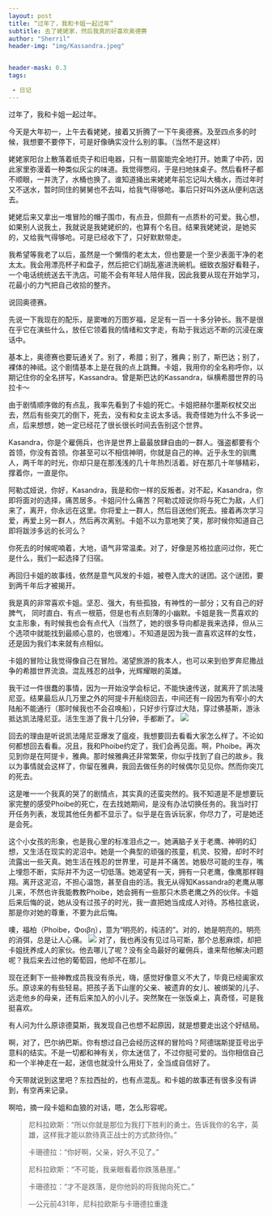 ```yaml
---
layout: post
title: “过年了，我和卡姐一起过年”
subtitle: 去了姥姥家，然后我真的好喜欢奥德赛
author: "Sherril"
header-img: "img/Kassandra.jpeg"


header-mask: 0.3
tags:

 - 日记
---
```

过年了，我和卡姐一起过年。

今天是大年初一，上午去看姥姥，接着又折腾了一下午奥德赛。及至四点多的时候，我想要不要停下，可是好像确实没什么别的事。（当然不是这样）

姥姥家阳台上散落着纸壳子和旧电器，只有一扇窗能完全地打开。她熏了中药，因此家里弥漫着一种类似灰尘的味道。我觉得憋闷，于是扫地抹桌子。然后看杯子都不顺眼，一并洗了，水桶也换了。谁知道捅出来姥姥年前忘记叫大桶水，而过年时又不送水，暂时同住的舅舅也不去叫，给我气得够呛。事后只好叫外送从便利店送去。

姥姥后来又拿出一堆冒险的帽子围巾，有点丑，但颇有一点质朴的可爱。我心想，如果别人说我土，我就说是我姥姥织的，也算有个名目。结果我姥姥说，是她买的，又给我气得够呛。可是已经收下了，只好默默带走。

我希望等我老了以后，虽然是一个懒惰的老太太，但也要是一个至少表面干净的老太太。我会用漂亮杯子和盘子，然后把它们胡乱塞进洗碗机。细致衣服好看鞋子，一个电话统统送去干洗店。可能不会有年轻人陪伴我，因此我要从现在开始学习，花最小的力气把自己收拾的整齐。

说回奥德赛。

先说一下我现在的配乐，是窦唯的万图岁福，足足有一百一十多分钟长。我不是很在乎它在演些什么，放任它领着我的情绪和文字走，有助于我远远不断的沉浸在废话中。

基本上，奥德赛也要玩通关了。别了，希腊；别了，雅典；别了，斯巴达；别了，裸体的神祗。这个剧情基本上是在我的点上跳舞。卡姐，我用你的全名称呼你，以期记住你的全名拼写，Kassandra。曾是斯巴达的Kassandra，纵横希腊世界的马拉卡～

由于剧情顺序做的有点乱，我率先看到了卡姐的死亡。卡姐把赫尔墨斯权杖交出去，然后有些突兀的倒下，死去，没有和女主说太多话。我奇怪她为什么不多说一点，后来想想，她一定已经花了很长很长时间去告别这个世界。

Kasandra，你是个雇佣兵，也许是世界上最最放肆自由的一群人。强盗都要有个首领，你没有首领。你甚至可以不相信神明，你就是自己的神。近乎永生的驯鹰人，两千年的时光，你却只是在那浅浅的几十年热烈活着。好在那几十年够精彩，撑着你，一直是你。

阿勒忒娅说，你好，Kasandra，我是和你一样的反叛者。对不起，Kasandra，你即将面对的选择，痛苦居多。卡姐问什么痛苦？阿勒忒娅说你将与死亡为敌，人们来了，离开，你永远在这里。你将爱上一群人，然后目送他们死去。接着再次学习爱，再爱上另一群人，然后再次离别。卡姐不以为意地笑了笑，那时候你知道自己即将跋涉多远的长河么？

你死去的时候呢喃着，大地，语气非常温柔。对了，好像是苏格拉底问过你，死亡是什么，我们一起选择了归宿。

再回归卡姐的故事线，依然是意气风发的卡姐，被卷入庞大的谜团。这个谜团，要到两千年后才被揭开。

我是真的非常喜欢卡姐。坚忍、强大，有些孤独，有神性的一部分；又有自己的好脾气，
同时直白、有点一根筋，但是也有点刻薄的小幽默。卡姐是我一贯喜欢的女主形象，有时候我也会有点代入（当然了，她的很多导向都是我来选择，但从三个选项中就能找到最顺心意的，也很难）。不知道是因为我一直喜欢这样的女性，还是因为我们本来就有点相似。

卡姐的冒险让我觉得像自己在冒险。渴望旅游的我本人，也可以来到伯罗奔尼撒战争的希腊世界流浪。混乱残忍的战争，光辉耀眼的英雄。

我干过一件很蠢的事情，因为一开始没学会标记，不能快速传送，就离开了凯法隆尼亚。结果最后从几万里之外的阿提卡开船绕回去，中间还有一段因为有窄小的大陆船不能通行（那时候我也不会召唤船），只好步行穿过大陆，穿过佛基斯，游泳抵达凯法隆尼亚。活生生游了我十几分钟，手都断了。
![](https://assets.rockpapershotgun.com/images/2018/10/01_assod-1212x620.jpg)

回去的理由是听说凯法隆尼亚爆发了瘟疫，我想要回去看看大家怎么样了。不论如何都想回去看看。况且，我和Phoibe约定了，我们会再见面。啊，Phoibe。再次见到你是在阿提卡，雅典。那时候雅典还非常繁荣，你似乎找到了自己的故乡。我以为事情就会这样了，你留在雅典，我回去做任务的时候偶尔见见你。然而你突兀的死去。

这是唯一一个我真的哭了的剧情点，其实真的还蛮突然的。我不知道是不是想要玩家完整的感受Phoibe的死亡，在去找她期间，是没有办法切换任务的。我当时打开任务列表，发现其他任务都不显示了。似乎是在告诉玩家，你尽力了，可是她还是会死。

这个小女孩的形象，也是我心里的标准泪点之一。她满脑子关于老鹰、神明的幻想，又生活在现实的泥沼中。她是一个典型的顽强的孩童，机灵、狡猾，却时不时流露出一些天真。她生活在残忍的世界里，可是并不痛苦。她极尽可能的生存，嘴上埋怨不断，实际并不为这一切低落。她渴望有一天，拥有一只老鹰，像鹰那样翱翔。离开这泥沼，不担心温饱，甚至自由的活。我无从得知Kassandra的老鹰从哪儿来，不然也许我能教教Phoibe，她会拥有一些那只木质老鹰之外的伙伴。卡姐后来后悔的说，她从没有过孩子的时光，我一直把她当成成人对待。苏格拉底说，那是你对她的尊重，不要为此后悔。

噢，福柏（Phoibe，Φοιβη），意为“明亮的，纯洁的”。对的，她是明亮的。明亮的消弭，总是让人心痛。
![](https://static.wikia.nocookie.net/assassinscreed/images/d/d3/ACOD_Phoibe_Kassandra_Reunion.png/revision/latest/scale-to-width-down/1000?cb=20190409153233)
对了，我也再没有见过马可斯，那个总惹麻烦，却把卡姐抚养成人的家伙。他去哪儿了呢？没有全岛最好的雇佣兵，谁来帮他解决问题呢？我后来去过他的葡萄园，他却不在那儿。

现在还剩下一些神教成员我没有杀光，嗨，感觉好像意义不大了，毕竟已经阖家欢乐。原谅来的有些轻易。把孩子丢下山崖的父亲、被遗弃的女儿、被绑架的儿子、远走他乡的母亲，还有后来加入的小儿子。突然聚在一张饭桌上，真奇怪，可是我挺喜欢。

有人问为什么原谅德莫斯，我发现自己也想不起原因，就是想要走出这个好结局。

啊，对了，巴尔纳巴斯。你有想过自己会经历这样的冒险吗？阿德瑞斯提亚号出乎意料的结实。不是一切都和神有关，你太迷信了，不过你挺可爱的。当你相信自己和一个半神走在一起，迷信也就没什么用处了，全当成自信好了。

今天带就说到这里吧？东拉西扯的，也有点混乱。和卡姐的故事还有很多没有讲到，有空再来记录。


啊哈，摘一段卡姐和血狼的对话，嗯，怎么形容呢。

> 尼科拉欧斯：“所以你就是那位为我打下胜利的勇士。告诉我你的名字，英雄，这样我才能以款待真正战士的方式款待你。”
> 
> 卡珊德拉：“你好啊，父亲，好久不见了。”
> 
> 尼科拉欧斯：“不可能，我亲眼看着你跌落悬崖。”
> 
> 卡珊德拉：“才不是跌落，是你他妈的将我抛向死亡。”
> 
> —公元前431年，尼科拉欧斯与卡珊德拉重逢




